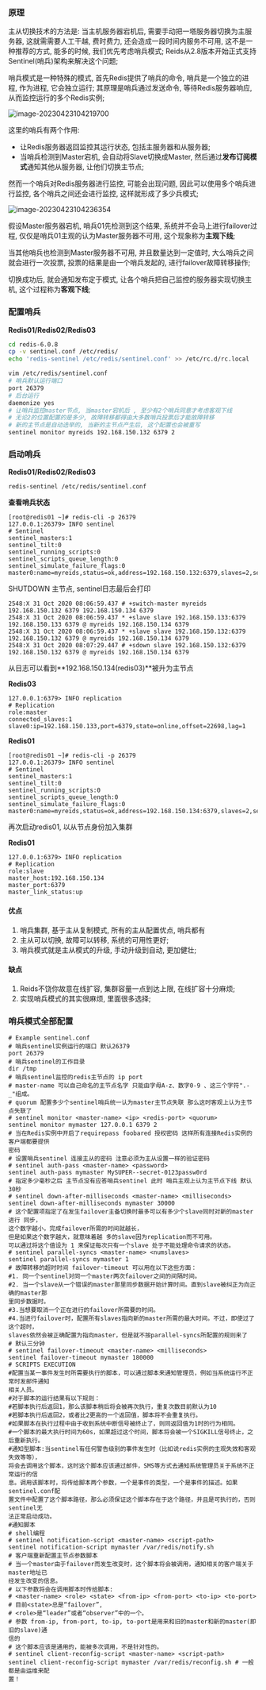 ### 原理

主从切换技术的方法是: 当主机服务器宕机后, 需要手动把一塔服务器切换为主服务器, 这就需需要人工干越, 费时费力, 还会造成一段时间内服务不可用, 这不是一种推荐的方式, 能多的时候, 我们优先考虑哨兵模式; Reids从2.8版本开始正式支持Sentinel(哨兵)架构来解决这个问题;

哨兵模式是一种特殊的模式, 首先Redis提供了哨兵的命令, 哨兵是一个独立的进程, 作为进程, 它会独立运行; 其原理是哨兵通过发送命令, 等待Redis服务器响应, 从而监控运行的多个Redis实例;

![image-20230423104219700](media/image-20230423104219700.png)

这里的哨兵有两个作用:

- 让Redis服务器返回监控其运行状态, 包括主服务器和从服务器;
- 当哨兵检测到Master宕机, 会自动将Slave切换成Master, 然后通过**发布订阅模式**通知其他从服务器, 让他们切换主节点;

然而一个哨兵对Redis服务器进行监控, 可能会出现问题, 因此可以使用多个哨兵进行监控, 各个哨兵之间还会进行监控, 这样就形成了多少兵模式;

![image-20230423104236354](media/image-20230423104236354.png)

假设Master服务器宕机, 哨兵01先检测到这个结果, 系统并不会马上进行failover过程, 仅仅是哨兵01主观的认为Master服务器不可用, 这个现象称为**主观下线**; 

当其他哨兵也检测到Master服务器不可用, 并且数量达到一定值时, 大么哨兵之间就会进行一次投票, 投票的结果是由一个哨兵发起的, 进行failover故障转移操作;

切换成功后, 就会通知发布定于模式, 让各个哨兵把自己监控的服务器实现切换主机, 这个过程称为**客观下线**;

### 配置哨兵

**Redis01/Redis02/Redis03**

```bash
cd redis-6.0.8
cp -v sentinel.conf /etc/redis/
echo 'redis-sentinel /etc/redis/sentinel.conf' >> /etc/rc.d/rc.local

vim /etc/redis/sentinel.conf
# 哨兵默认运行端口
port 26379
# 后台运行
daemonize yes
# 让哨兵监控master节点, 当master宕机后 , 至少有2个哨兵同意才考虑客观下线
# 无论2的位置配置的是多少, 故障转移都得由大多数哨兵投票后才能故障转移
# 新的主节点是自动选举的, 当新的主节点产生后, 这个配置也会被重写
sentinel monitor myreids 192.168.150.132 6379 2
```

### 启动哨兵

**Redis01/Redis02/Redis03**

```
redis-sentinel /etc/redis/sentinel.conf
```

**查看哨兵状态**

```
[root@redis01 ~]# redis-cli -p 26379
127.0.0.1:26379> INFO sentinel
# Sentinel
sentinel_masters:1
sentinel_tilt:0
sentinel_running_scripts:0
sentinel_scripts_queue_length:0
sentinel_simulate_failure_flags:0
master0:name=myreids,status=ok,address=192.168.150.132:6379,slaves=2,sentinels=1
```

SHUTDOWN 主节点, sentinel日志最后会打印

```
2548:X 31 Oct 2020 08:06:59.437 # +switch-master myreids 192.168.150.132 6379 192.168.150.134 6379
2548:X 31 Oct 2020 08:06:59.437 * +slave slave 192.168.150.133:6379 192.168.150.133 6379 @ myreids 192.168.150.134 6379
2548:X 31 Oct 2020 08:06:59.437 * +slave slave 192.168.150.132:6379 192.168.150.132 6379 @ myreids 192.168.150.134 6379
2548:X 31 Oct 2020 08:07:29.447 # +sdown slave 192.168.150.132:6379 192.168.150.132 6379 @ myreids 192.168.150.134 6379
```

从日志可以看到**192.168.150.134(redis03)**被升为主节点

**Redis03**

```
127.0.0.1:6379> INFO replication
# Replication
role:master
connected_slaves:1
slave0:ip=192.168.150.133,port=6379,state=online,offset=22698,lag=1
```

**Redis01**

```
[root@redis01 ~]# redis-cli -p 26379
127.0.0.1:26379> INFO sentinel
# Sentinel
sentinel_masters:1
sentinel_tilt:0
sentinel_running_scripts:0
sentinel_scripts_queue_length:0
sentinel_simulate_failure_flags:0
master0:name=myreids,status=ok,address=192.168.150.134:6379,slaves=2,sentinels=1
```

再次启动redis01, 以从节点身份加入集群

**Redis01**

```
127.0.0.1:6379> INFO replication
# Replication
role:slave
master_host:192.168.150.134
master_port:6379
master_link_status:up
```

#### 优点

1. 哨兵集群, 基于主从复制模式, 所有的主从配置优点, 哨兵都有
2. 主从可以切换, 故障可以转移, 系统的可用性更好;
3. 哨兵模式就是主从模式的升级, 手动升级到自动, 更加健壮;

#### 缺点

1. Reids不饶你故意在线扩容, 集群容量一点到达上限, 在线扩容十分麻烦;
2. 实现哨兵模式的其实很麻烦, 里面很多选择;



### 哨兵模式全部配置

```
# Example sentinel.conf
# 哨兵sentinel实例运行的端口 默认26379
port 26379
# 哨兵sentinel的工作目录
dir /tmp
# 哨兵sentinel监控的redis主节点的 ip port
# master-name 可以自己命名的主节点名字 只能由字母A-z、数字0-9 、这三个字符".-_"组成。
# quorum 配置多少个sentinel哨兵统一认为master主节点失联 那么这时客观上认为主节点失联了
# sentinel monitor <master-name> <ip> <redis-port> <quorum>
sentinel monitor mymaster 127.0.0.1 6379 2
# 当在Redis实例中开启了requirepass foobared 授权密码 这样所有连接Redis实例的客户端都要提供
密码
# 设置哨兵sentinel 连接主从的密码 注意必须为主从设置一样的验证密码
# sentinel auth-pass <master-name> <password>
sentinel auth-pass mymaster MySUPER--secret-0123passw0rd
# 指定多少毫秒之后 主节点没有应答哨兵sentinel 此时 哨兵主观上认为主节点下线 默认30秒
# sentinel down-after-milliseconds <master-name> <milliseconds>
sentinel down-after-milliseconds mymaster 30000
# 这个配置项指定了在发生failover主备切换时最多可以有多少个slave同时对新的master进行 同步，
这个数字越小，完成failover所需的时间就越长，
但是如果这个数字越大，就意味着越 多的slave因为replication而不可用。
可以通过将这个值设为 1 来保证每次只有一个slave 处于不能处理命令请求的状态。
# sentinel parallel-syncs <master-name> <numslaves>
sentinel parallel-syncs mymaster 1
# 故障转移的超时时间 failover-timeout 可以用在以下这些方面：
#1. 同一个sentinel对同一个master两次failover之间的间隔时间。
#2. 当一个slave从一个错误的master那里同步数据开始计算时间。直到slave被纠正为向正确的master那
里同步数据时。
#3.当想要取消一个正在进行的failover所需要的时间。
#4.当进行failover时，配置所有slaves指向新的master所需的最大时间。不过，即使过了这个超时，
slaves依然会被正确配置为指向master，但是就不按parallel-syncs所配置的规则来了
# 默认三分钟
# sentinel failover-timeout <master-name> <milliseconds>
sentinel failover-timeout mymaster 180000
# SCRIPTS EXECUTION
#配置当某一事件发生时所需要执行的脚本，可以通过脚本来通知管理员，例如当系统运行不正常时发邮件通知
相关人员。
#对于脚本的运行结果有以下规则：
#若脚本执行后返回1，那么该脚本稍后将会被再次执行，重复次数目前默认为10
#若脚本执行后返回2，或者比2更高的一个返回值，脚本将不会重复执行。
#如果脚本在执行过程中由于收到系统中断信号被终止了，则同返回值为1时的行为相同。
#一个脚本的最大执行时间为60s，如果超过这个时间，脚本将会被一个SIGKILL信号终止，之后重新执行。
#通知型脚本:当sentinel有任何警告级别的事件发生时（比如说redis实例的主观失效和客观失效等等），
将会去调用这个脚本，这时这个脚本应该通过邮件，SMS等方式去通知系统管理员关于系统不正常运行的信
息。调用该脚本时，将传给脚本两个参数，一个是事件的类型，一个是事件的描述。如果sentinel.conf配
置文件中配置了这个脚本路径，那么必须保证这个脚本存在于这个路径，并且是可执行的，否则sentinel无
法正常启动成功。
#通知脚本
# shell编程
# sentinel notification-script <master-name> <script-path>
sentinel notification-script mymaster /var/redis/notify.sh
# 客户端重新配置主节点参数脚本
# 当一个master由于failover而发生改变时，这个脚本将会被调用，通知相关的客户端关于master地址已
经发生改变的信息。
# 以下参数将会在调用脚本时传给脚本:
# <master-name> <role> <state> <from-ip> <from-port> <to-ip> <to-port>
# 目前<state>总是“failover”,
# <role>是“leader”或者“observer”中的一个。
# 参数 from-ip, from-port, to-ip, to-port是用来和旧的master和新的master(即旧的slave)通
信的
# 这个脚本应该是通用的，能被多次调用，不是针对性的。
# sentinel client-reconfig-script <master-name> <script-path>
sentinel client-reconfig-script mymaster /var/redis/reconfig.sh # 一般都是由运维来配
置！
```

